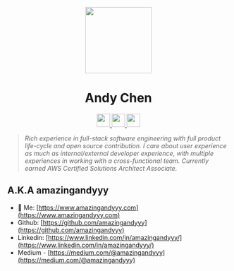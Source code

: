 <p styles="font-size: 20rem" align="center">
    <img styles="margin: 0px" width="150px" src="https://i.imgur.com/jtmVNrq.png" />
</p>
<h1 align="center">Andy Chen</h1>

<!-- <p align="center">
   <a href="https://www.amazingandyyy.com" target="_blank">
      <img styles="margin: 20px" src="https://github-readme-stats.vercel.app/api?username=amazingandyyy&count_private=true&show_icons=true" />
   </a>
</p> -->

<p align="center">
   <a href="https://www.amazingandyyy.com" target="_blank">
      <img styles="margin: 20px" height="30px" src="https://encrypted-tbn0.gstatic.com/images?q=tbn%3AANd9GcQMT8Cjhrp7e7pmTWbyLds7Sm9Z0BIgdoD-iQCaL8Xqqcl1yIsY" />
   </a>
   <a href="https://github.com/amazingandyyy" target="_blank">
      <img styles="margin: 20px" height="30px" src="https://image.flaticon.com/icons/png/512/25/25231.png" />
   </a>
   <a href="https://www.linkedin.com/in/amazingandyyy" target="_blank">
      <img styles="margin: 20px" height="30px" src="https://img.freepik.com/free-icon/linkedin-logo-with-rounded-corners_318-9541.jpg?size=338&ext=jpg" />
   </a>
</p>

> *Rich experience in full-stack software engineering with full product life-cycle and open source contribution. I care about user experience as much as internal/external developer experience, with multiple experiences in working with a cross-functional team. Currently earned AWS Certified Solutions Architect Associate.*

## A.K.A **amazingandyyy**
- 🦄 Me: [https://www.amazingandyyy.com](https://www.amazingandyyy.com)
- Github: [https://github.com/amazingandyyy](https://github.com/amazingandyyy)
- Linkedin: [https://www.linkedin.com/in/amazingandyyy/](https://www.linkedin.com/in/amazingandyyy/)
- Medium - [https://medium.com/@amazingandyyy](https://medium.com/@amazingandyyy)
